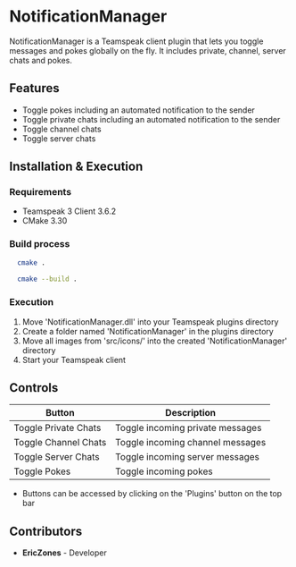 # NotificationManager

NotificationManager is a Teamspeak client plugin that lets you toggle messages and pokes globally on the fly. It includes private, channel, server chats and pokes.

## Features
- Toggle pokes including an automated notification to the sender
- Toggle private chats including an automated notification to the sender
- Toggle channel chats
- Toggle server chats

## Installation & Execution
### Requirements
- Teamspeak 3 Client 3.6.2
- CMake 3.30

### Build process
```bash
  cmake .
  
  cmake --build .
  ```

### Execution
1. Move 'NotificationManager.dll' into your Teamspeak plugins directory
2. Create a folder named 'NotificationManager' in the plugins directory
3. Move all images from 'src/icons/' into the created 'NotificationManager' directory
4. Start your Teamspeak client

## Controls
| Button               | Description                      |
|----------------------|----------------------------------|
| Toggle Private Chats | Toggle incoming private messages |
| Toggle Channel Chats | Toggle incoming channel messages |
| Toggle Server Chats  | Toggle incoming server messages  |
| Toggle Pokes         | Toggle incoming pokes            |

- Buttons can be accessed by clicking on the 'Plugins' button on the top bar

## Contributors
- **EricZones** - Developer